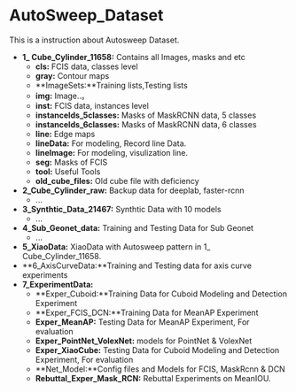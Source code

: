 # AutoSweep_Dataset
This is a instruction about Autosweep Dataset.

* **1\_ Cube\_Cylinder\_11658:** Contains all Images, masks and etc 
	* **cls:** FCIS data, classes level 
	* **gray:** Contour maps
	* **ImageSets:**Training lists,Testing lists
	* **img:** Image..。
	* **inst:** FCIS data, instances level 
	* **instanceIds_5classes:** Masks of MaskRCNN data, 5 classes
	* **instanceIds_6classes:** Masks of MaskRCNN data, 6 classes
	* **line:** Edge maps
	* **lineData:** For modeling, Record line Data.
	* **lineImage:** For modeling, visulization line.
	* **seg:** Masks of FCIS 
	* **tool:** Useful Tools 
	* **old_cube_files:** Old cube file with deficiency
* **2\_Cube\_Cylinder\_raw:** Backup data for deeplab, faster-rcnn
	* ... 
* **3\_Synthtic\_Data\_21467:** Synthtic Data with 10 models
	* ...
* **4\_Sub_Geonet\_data:** Training and Testing Data for Sub Geonet
	* ...
* **5_XiaoData:** XiaoData with Autosweep pattern in 1\_ Cube\_Cylinder\_11658.
* **6_AxisCurveData:**Training and Testing data for axis curve experiments
* **7_ExperimentData:**
	* **Exper_Cuboid:**Training Data for Cuboid Modeling and Detection Experiment
	* **Exper_FCIS_DCN:**Training Data for MeanAP Experiment 
	* **Exper_MeanAP:** Testing Data for MeanAP Experiment, For evaluation
	* **Exper_PointNet_VolexNet:** models for PointNet & VolexNet 
	* **Exper_XiaoCube:** Testing Data for Cuboid Modeling and Detection Experiment, For evaluation 
	* **Net_Model:**Config files and Models for FCIS, MaskRcnn & DCN 
	* **Rebuttal_Exper_Mask_RCN:** Rebuttal Experiments on MeanIOU.
 
